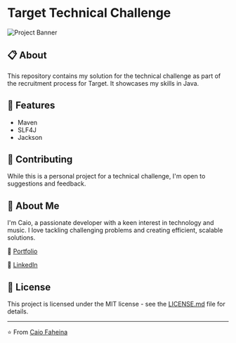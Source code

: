 # Target Technical Challenge

![Project Banner](https://cdn.discordapp.com/attachments/577589457423695872/1280602292558626959/logo_-_tgt_prp_hor_pos_rgb.png?ex=66d8ad52&is=66d75bd2&hm=9f92e1184adb251c1f56595ebaec2dacc0ffe0ea783b79d53f62598774636308&)

## 📋 About

This repository contains my solution for the technical challenge as part of the recruitment process for Target. It showcases my skills in Java.

## 🚀 Features

- Maven
- SLF4J 
- Jackson

## 🤝 Contributing

While this is a personal project for a technical challenge, I'm open to suggestions and feedback. 

## 👤 About Me

I'm Caio, a passionate developer with a keen interest in technology and music. I love tackling challenging problems and creating efficient, scalable solutions.

📁 [Portfolio](https://caiofaheina.com.br/)

💼 [LinkedIn](https://www.linkedin.com/in/caio-faheina-ba549a202/)

## 📄 License

This project is licensed under the MIT license - see the [LICENSE.md](LICENSE.md) file for details.

---

⭐️ From [Caio Faheina]([https://github.com/your_username](https://github.com/PinguuSS))


